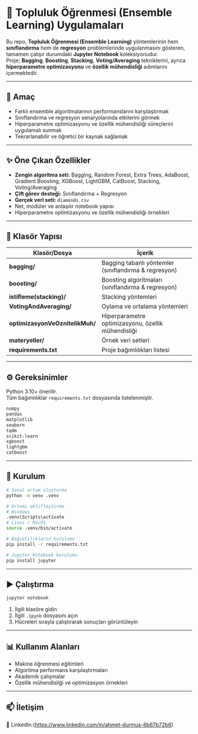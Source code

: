 # 📌 Topluluk Öğrenmesi (Ensemble Learning) Uygulamaları

Bu repo, **Topluluk Öğrenmesi (Ensemble Learning)** yöntemlerinin hem **sınıflandırma** hem de **regresyon** problemlerinde uygulanmasını gösteren, tamamen çalışır durumdaki **Jupyter Notebook** koleksiyonudur.  
Proje; **Bagging**, **Boosting**, **Stacking**, **Voting/Averaging** tekniklerini, ayrıca **hiperparametre optimizasyonu** ve **özellik mühendisliği** adımlarını içermektedir.

---

## 🎯 Amaç
- Farklı ensemble algoritmalarının performanslarını karşılaştırmak
- Sınıflandırma ve regresyon senaryolarında etkilerini görmek
- Hiperparametre optimizasyonu ve özellik mühendisliği süreçlerini uygulamalı sunmak
- Tekrarlanabilir ve öğretici bir kaynak sağlamak

---

## ✨ Öne Çıkan Özellikler
- **Zengin algoritma seti:** Bagging, Random Forest, Extra Trees, AdaBoost, Gradient Boosting, XGBoost, LightGBM, CatBoost, Stacking, Voting/Averaging
- **Çift görev desteği:** Sınıflandırma + Regresyon
- **Gerçek veri seti:** `diamonds.csv`
- Net, modüler ve anlaşılır notebook yapısı
- Hiperparametre optimizasyonu ve özellik mühendisliği örnekleri

---

## 📂 Klasör Yapısı

| Klasör/Dosya | İçerik |
|--------------|--------|
| **bagging/** | Bagging tabanlı yöntemler (sınıflandırma & regresyon) |
| **boosting/** | Boosting algoritmaları (sınıflandırma & regresyon) |
| **istifleme(stacking)/** | Stacking yöntemleri |
| **VotingAndAveraging/** | Oylama ve ortalama yöntemleri |
| **optimizasyonVeOznitelikMuh/** | Hiperparametre optimizasyonu, özellik mühendisliği |
| **materyeller/** | Örnek veri setleri |
| **requirements.txt** | Proje bağımlılıkları listesi |

---

## ⚙️ Gereksinimler

Python 3.10+ önerilir.  
Tüm bağımlılıklar `requirements.txt` dosyasında listelenmiştir.

```txt
numpy
pandas
matplotlib
seaborn
tqdm
scikit-learn
xgboost
lightgbm
catboost
```

---

## 🚀 Kurulum
```bash
# Sanal ortam oluşturma
python -m venv .venv

# Ortamı aktifleştirme
# Windows
.venv\Scripts\activate
# Linux / MacOS
source .venv/bin/activate

# Bağımlılıkların kurulumu
pip install -r requirements.txt

# Jupyter Notebook kurulumu
pip install jupyter
```

---

## ▶️ Çalıştırma
```bash
jupyter notebook
```
1. İlgili klasöre gidin  
2. İlgili `.ipynb` dosyasını açın  
3. Hücreleri sırayla çalıştırarak sonuçları görüntüleyin

---

## 📊 Kullanım Alanları
- Makine öğrenmesi eğitimleri
- Algoritma performans karşılaştırmaları
- Akademik çalışmalar
- Özellik mühendisliği ve optimizasyon örnekleri

---

## 📫 İletişim

🔗 LinkedIn:(https://www.linkedin.com/in/ahmet-durmus-6b67b72b6)
